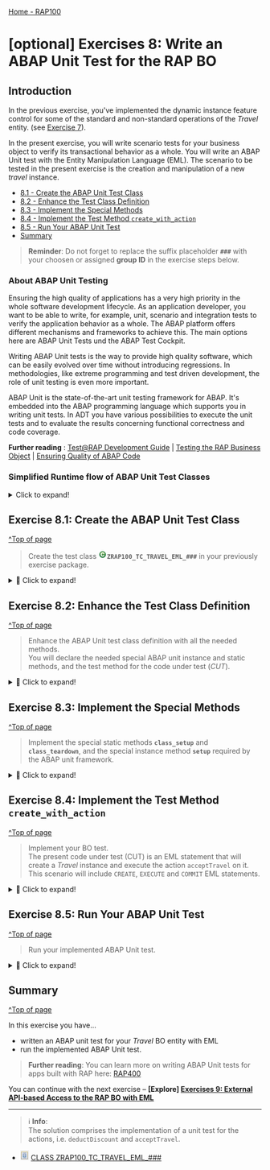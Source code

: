 [Home - RAP100](../../#exercises)

# \[optional\] Exercises 8: Write an ABAP Unit Test for the RAP BO 

## Introduction 
In the previous exercise, you've implemented the dynamic instance feature control for some of the standard and non-standard operations of the _Travel_ entity. (see [Exercise 7](../ex07/README.md)).

In the present exercise, you will write scenario tests for your business object to verify its transactional behavior as a whole. You will write an ABAP Unit test with the Entity Manipulation Language (EML). The scenario to be tested in the present exercise is the creation and manipulation of a new _travel_ instance.

- [8.1 - Create the ABAP Unit Test Class](#exercise-81-create-the-abap-unit-test-class)
- [8.2 - Enhance the Test Class Definition](#exercise-82-enhance-the-test-class-definition)
- [8.3 - Implement the Special Methods](#exercise-83-implement-the-special-methods)
- [8.4 - Implement the Test Method `create_with_action`](#exercise-84-implement-the-test-method-create_with_action)
- [8.5 - Run Your ABAP Unit Test](#exercise-85-run-your-abap-unit-test)
- [Summary](#summary)

> **Reminder**: Do not forget to replace the suffix placeholder **`###`** with your choosen or assigned **group ID** in the exercise steps below. 

### About ABAP Unit Testing

Ensuring the high quality of applications has a very high priority in the whole software development lifecycle. As an application developer, you want to be able to write, for example, unit, scenario and integration tests to verify the application behavior as a whole. The ABAP platform offers different mechanisms and frameworks to achieve this. The main options here are ABAP Unit Tests und the ABAP Test Cockpit.

Writing ABAP Unit tests is the way to provide high quality software, which can be easily evolved over time without introducing regressions. In methodologies, like extreme programming and test driven development, the role of unit testing is even more important. 

ABAP Unit is the state-of-the-art unit testing framework for ABAP. It's embedded into the ABAP programming language which supports you in writing unit tests. In ADT you have various possibilities to execute the unit tests and to evaluate the results concerning functional correctness and code coverage.

**Further reading** : [Test@RAP Development Guide](https://help.sap.com/viewer/923180ddb98240829d935862025004d6/Cloud/en-US/1fa88de357464d98a08165cb5830c0ad.html) | [Testing the RAP Business Object](https://help.sap.com/viewer/923180ddb98240829d935862025004d6/Cloud/en-US/600245bbe0204b34b4cd7626339fd56b.html) | [Ensuring Quality of ABAP Code](https://help.sap.com/viewer/5371047f1273405bb46725a417f95433/Cloud/en-US/4ec7641e6e391014adc9fffe4e204223.html)

### Simplified Runtime flow of ABAP Unit Test Classes

<details>
  <summary>Click to expand!</summary>

The ABAP Unit framework has standard special methods which needs to be implemented to set up and destroy a given test cofiguration.
- The standard special static methods of the test configuration **`class_setup()`** and **`class_teardown()`**.
  - **`class_setup()`**: This setup method is executed once before all tests of the class. It is used to setup the test environment.
  - **`class_teardown()`**: This teardown method is executed once after all tests of the test class are executed. It is used to destroy the test environment.
- The standard special instance methods of the test configuration: **`setup()`** and **`teardown()`**.
  - **`setup()`**: This method is executed before each individual test or before each execution of a test method. It is used, for example, to reset the test doubles before the execution of each test method.
  - **`teardown()`**: This method is executed after each individual test or after each execution of a test method. It will be used to rollback any changes in involved entities 

Below is a simplified representation of the runtime flow of ABAP Unit test classes. 

ABAP Unit test methods: **`<test method>()`** represents each unit test method for a given code under test (CUT). Such method is identifiable by the addition **`FOR TESTING`** in the method interface.

 ![BO Test – Adjust Test Class](images/testclassruntimeflow01.png)

</details>

## Exercise 8.1: Create the ABAP Unit Test Class
[^Top of page](#)

> Create the test class ![class icon](images/adt_class.png)**`ZRAP100_TC_TRAVEL_EML_###`** in your previously exercise package.

<details>
  <summary>🔵 Click to expand!</summary>

1. Right-click on your package ![package icon](images/adt_package.png)**`ZRAP100_###`** and choose **New > ABAP Class** from the context menu.      
 
2. Maintain the required information (`###` is your group ID) and click **Next >**.
   - Name: **`ZRAP100_TC_TRAVEL_EML_###`**
   - Description: _**`BO Test with EML`**_    

3. Assign a transport request and choose **Finish** to create the new ABAP class.

   ![Test Class](images/testclass01.png)

4. Specify the new global ABAP class as an ABAP Unit test class and also specify the test relation to the behavior definition (**`BDEF`**) of your _Travel_ BO entity **`ZRAP100_R_TravelTP_###`**.
       
   For that, insert the addition **`FOR TESTING RISK LEVEL HARMLESS DURATION SHORT`** after the addition **`CREATE PPUBLIC`** (just before the **`.`**) of the class definition to enable the class for ABAP Unit testing.
   
   ```ABAP   
   FOR TESTING
   RISK LEVEL HARMLESS
   DURATION SHORT   
   ```
   
   Then add the ABAP Doc comment provided as code snippet below at the top of class editor to specify the test relation with your behavior definition **`ZRAP100_R_TravelTP_###`** (TADIR entry: `R3TR BDEF`). Replace the placeholder `###` with your group ID.
   
   > **Info**: In ABAP Unit testing, test relations allow the tests of a given object to be executed from the referenced object. In the present example, you will execute the test for your RAP BO in the separate test class. It is also possible to write ABAP Unit tests directly in the behavior implementation classes. 
   
   ```ABAP
   "! @testing BDEF:ZRAP100_R_TravelTP_###
   ```
   
   Your source code should look like this:
   
   ![Test Class](images/ex8_1.png)
 
5. Save ![save icon](images/adt_save.png) the changes.

</details>

## Exercise 8.2: Enhance the Test Class Definition
[^Top of page](#)

> Enhance the ABAP Unit test class definition with all the needed methods.  
> You will declare the needed special ABAP unit instance and static methods, and the test method for the code under test (_CUT_).

<details>
  <summary>🔵 Click to expand!</summary>

1. Insert the code snippet provided below under the **`PRIVATE SECTION.`** statement in the class definition.  
  
  Mock data for the _Agency_ and _Customer_ entities are needed in the present test scenario.
   
   ```ABAP
       CLASS-DATA:
         cds_test_environment TYPE REF TO if_cds_test_environment,
         sql_test_environment TYPE REF TO if_osql_test_environment,
         begin_date           TYPE /dmo/begin_date,
         end_date             TYPE /dmo/end_date,
         agency_mock_data     TYPE STANDARD TABLE OF /dmo/agency,
         customer_mock_data   TYPE STANDARD TABLE OF /dmo/customer.
       
       CLASS-METHODS:
         class_setup,    " setup test double framework
         class_teardown. " stop test doubles
      METHODS:
         setup,          " reset test doubles      
         teardown.       " rollback any changes
         
      METHODS:
         " CUT: create with action call and commit
         create_with_action FOR TESTING RAISING cx_static_check.
   ```
       
   An error will be displayed in the ABAP editor due to the missing method bodies in the class implementations.  
   
2. Add the method bodies via ADT quick fix.    
    
   For that, set your cursor on the method name **`class_setup`**, press **Ctrl+1** to display the **Quick Assist** view, and select the entry _**`+ Add 5 unimplemented methods`**_ from the pop-up menu to add the empty method bodies in the class implementation section.

   Your source code should now look like:
   
   ![Test Class](images/testclass03.png) 
   
    **Short explanation**:
      - Various static attributes for the test doubles and the mock data  
        -	**`cds_test_environment`**: The reference object for the CDS TDF (**`if_cds_test_environment`**) which is used to provide test doubles for the _travel_ CDS entity of the base BO view. The CDS test doubles will be used for _read_ operations.  
        -	**`sql_test_environment`**: The reference object for the ABAP SQL TDF (**`if_osql_test_environment`**) is used for stubing the additional needed database tables. The database test doubles will be used for _write_ operations.          
      - The ABAP unit framework standard special methods of the test configuration are specified: **`setup`**, **`teardown`**, **`class_setup`**, and **`class_teardown`**.
      -  The method **`create_with_action()`** is the unit test method for our CUT. Test methods are easily identifiable by the addition **`FOR TESTING`** in the method signature.
       
3. Save ![save icon](images/adt_save.png) the changes.
     
 </details>

## Exercise 8.3: Implement the Special Methods
[^Top of page](#)

> Implement the special static methods **`class_setup`** and **`class_teardown`**,  and the special instance method **`setup`** required by the ABAP unit framework.

<details>
  <summary>🔵 Click to expand!</summary>

1. Implement the static method **`class_setup`** which is used to setup the test doubles environment and prepare the test data.       
    
   Replace the method body with the code snippet below and replace all occurrences of the placeholder **`###`** with your group ID. 
   
   Use the **Pretty Printer** (**Shift+F1**) to format your source code and save ![save icon](images/adt_save.png) the changes.
      
   ```ABAP
    METHOD class_setup.
      " create the test doubles for the underlying CDS entities
      cds_test_environment = cl_cds_test_environment=>create_for_multiple_cds(
                        i_for_entities = VALUE #(
                          ( i_for_entity = 'ZRAP100_R_TravelTP_###' ) ) ).
                          
      " create test doubles for additional used tables.
      sql_test_environment = cl_osql_test_environment=>create(
      i_dependency_list = VALUE #( ( '/DMO/AGENCY' )
                                   ( '/DMO/CUSTOMER' ) ) ).

      " prepare the test data
      begin_date = cl_abap_context_info=>get_system_date( ) + 10.
      end_date   = cl_abap_context_info=>get_system_date( ) + 30.

      agency_mock_data   = VALUE #( ( agency_id = '070041' name = 'Agency 070041' ) ).
      customer_mock_data = VALUE #( ( customer_id = '000093' last_name = 'Customer 000093' ) ).
    ENDMETHOD.   
   ```   

   Your source code should look like this:
   
   ![Test Class](images/ex8_2.png)    
  
2. Save ![save icon](images/adt_save.png) the changes.

3. Implement the ABAP Unit framework standard static method **`class_teardown`** which is used to stop the test doubles at the end of the test class execution.
    
   Replace the method body with the code snippet provided below, format your code your source code, and save ![save icon](images/adt_save.png) the changes.

   ```ABAP
    METHOD class_teardown.
      " remove test doubles
      cds_test_environment->destroy(  ).
      sql_test_environment->destroy(  ).
    ENDMETHOD.
   ```   
   
   Your source code should look like this:
   
   ![Test Class](images/testclass05.png)


4.	Implement the special instance method **`setup`** which is used to reset the test doubles and insert the test data before the execution of the test method - or of each test method of a test class in general.    

    Insert the code snippet below in the appropriate method implementation as shown on the screenshot.

    ```ABAP
       METHOD setup.
         " clear the test doubles per test
         cds_test_environment->clear_doubles(  ).
         sql_test_environment->clear_doubles(  ).
         " insert test data into test doubles
         sql_test_environment->insert_test_data( agency_mock_data   ).
         sql_test_environment->insert_test_data( customer_mock_data ).
       ENDMETHOD.
    ``` 

    The source code should look like this:

    ![Test Class](images/testclass06.png)


5. Implement the special instance method **`teardown`** which is used to rollback any changes in the involved entities after the execution the test method.

    Replace the method body with the code snippet provided below and format your code your source code.

    ```ABAP
     METHOD teardown.
       " clean up any involved entity
       ROLLBACK ENTITIES.    
     ENDMETHOD.    
    ```

    The source code should look like follows.

    ![Test Class](images/testclass07.png)


6. Save ![save icon](images/adt_save.png) the changes.

 </details>
 
 ## Exercise 8.4: Implement the Test Method `create_with_action`
[^Top of page](#)

> Implement your BO test.   
> The present code under test (CUT) is an EML statement that will create a _Travel_ instance and execute the action `acceptTravel` on it. This scenario will include `CREATE`, `EXECUTE` and `COMMIT` EML statements.

<details>
  <summary>🔵 Click to expand!</summary>

1. Implement the test method **`create_with_action`**.  
   
   Insert the code snippet provided below in the method body and replace all occurrences of **`###`** with your group ID.

   ⚠**Attention**⚠:  
   In case you've defined and implemented the instance actions **`acceptTravel`** in the [Exercise 6](../ex6/readme.md)_), then uncomment the six (6) related code lines in the inserted source code.  
   
   ```ABAP   
      METHOD create_with_action.
        " create a complete composition: Travel (root) 
        MODIFY ENTITIES OF ZRAP100_R_TravelTP_###
         ENTITY Travel
         CREATE FIELDS ( AgencyID CustomerID BeginDate EndDate Description TotalPrice BookingFee CurrencyCode )
           WITH VALUE #( (  %cid = 'ROOT1'
                            AgencyID      = agency_mock_data[ 1 ]-agency_id
                            CustomerID    = customer_mock_data[ 1 ]-customer_id
                            BeginDate     = begin_date
                            EndDate       = end_date
                            Description   = 'TestTravel 1'
                            TotalPrice    = '1100'
                            BookingFee    = '20'
                            CurrencyCode  = 'EUR'
                         ) )

   *        " execute action `acceptTravel`
   *        ENTITY Travel
   *          EXECUTE acceptTravel
   *            FROM VALUE #( ( %cid_ref = 'ROOT1' ) )

        " execute action `deductDiscount`
         ENTITY Travel
           EXECUTE deductDiscount
             FROM VALUE #( ( %cid_ref = 'ROOT1'
                             %param-discount_percent = '20' ) )   "=> 20%

         " result parameters
         MAPPED   DATA(mapped)
         FAILED   DATA(failed)
         REPORTED DATA(reported).

        " expect no failures and messages
        cl_abap_unit_assert=>assert_initial( msg = 'failed'   act = failed ).
        cl_abap_unit_assert=>assert_initial( msg = 'reported' act = reported ).

        " expect a newly created record in mapped tables
        cl_abap_unit_assert=>assert_not_initial( msg = 'mapped-travel'  act = mapped-travel ).

        " persist changes into the database (using the test doubles)
        COMMIT ENTITIES RESPONSES
          FAILED   DATA(commit_failed)
          REPORTED DATA(commit_reported).

        " no failures expected
        cl_abap_unit_assert=>assert_initial( msg = 'commit_failed'   act = commit_failed ).
        cl_abap_unit_assert=>assert_initial( msg = 'commit_reported' act = commit_reported ).

        " read the data from the persisted travel entity (using the test doubles)
        SELECT * FROM ZRAP100_R_TravelTP_### INTO TABLE @DATA(lt_travel). "#EC CI_NOWHERE         
        " assert the existence of the persisted travel entity      
        cl_abap_unit_assert=>assert_not_initial( msg = 'travel from db' act = lt_travel ).
        " assert the generation of a travel ID (key) at creation
        cl_abap_unit_assert=>assert_not_initial( msg = 'travel-id' act = lt_travel[ 1 ]-TravelID ).
   *     " assert that the action has changed the overall status
   *     cl_abap_unit_assert=>assert_equals( msg = 'overall status' exp = 'A' act = lt_travel[ 1 ]-OverallStatus ).
        " assert the discounted booking_fee
        cl_abap_unit_assert=>assert_equals( msg = 'discounted booking_fee' exp = '16' act = lt_travel[ 1 ]-BookingFee ).
        
      ENDMETHOD.
   ```

   The source code should look like this:

   ![Test Class](images/ex8_3.png)
         
   **Short explanation:**  
   - The complete CUT is a complex EML Statement comprising a **`MODIFY ENTITIES`** statement **`CREATE`** and **`EXECUTE`** additions, and a **`COMMIT ENTITIES`** statement.
   - The class **`CL_ABAP_UNIT_ASSERT`** is used in test method implementations to check/assert the test assumptions. It offers various static methods for the purposes - e.g. `assert_equals()`, `assert_initial()`, `assert_not_initial()`, and `assert_differs()`.
   - Block (1) 
     - CUT: **`MODIFY ENTITIES`** statement, including the following
       - a **`CREATE`** addition which creates a _travel_ instance (root).
       - an **`EXECUTE`** addition which calls the action **`acceptTravel`** on the _travel_ instance.
       - an **`EXECUTE`** addition which calls the action **`deductDiscount`** on the _travel_ instance. 
     - First assertion block on the result parameters - before committing the changes 
       - An assertion used to check for eventual failures and messages during the creation of the instances and the execution of the action. 
       - An assertion used to check the returned **`mapped`** table for the created _travel_ and _booking_ instances. 
   - Block (2)
        - CUT:  **`COMMIT ENTITIES`** statement which persists the changes to the database (test doubles).
        - The second assertion block checks for an eventual failure of the performed commit by examinating the return parameters **`commit_failed`** and **`commit_reported`**.
   - Block (3)
        - Third assertion block to check the successful persistence of the data in the test doubles. 
        - For that, the committed data is first read via a **`SELECT`** statement on the base BO view **`ZRAP100_R_TravelTP_####`**; The data is read from the configure test double.
        - Various assertion checks are performed. Please read the comment lines in the code snippet for more explanation.

8.	Save ![save icon](images/adt_save.png) and activate ![activate icon](images/adt_activate.png) the changes.
  
You are through with writing your BO test. Go ahead and execute it.
 </details>


## Exercise 8.5: Run Your ABAP Unit Test 
[^Top of page](#)

> Run your implemented ABAP Unit test.

<details>
  <summary>🔵 Click to expand!</summary>

1. Execute the implemented unit test.   

   For that, right-click on either the test method name **`create_with_action`** or the test class name in the **Outline** or **Project Explorer** view, and select **Run as > ABAP Unit Test** from the context menu or simply press **Ctrl+Shift+F10**.  

   Your result should look like this:
   
   ![Test Class](images/testclass09.png)
   
2. Now, run the unit test from the related behavior definition **`ZRAP100_R_TravelTP_###`**.

    In the [8.1 - Create the ABAP Unit Test Class](#exercise-81-create-the-abap-unit-test-class) of this document, you've specified the test relation to your behavior definition **`ZRAP100_R_TravelTP_###`** using the special ABAP Doc comment **`"! @testing BDEF:ZRAP100_R_TravelTP_###`**, where **`###`** is your group ID.   
 
    This means that every ABAP Unit tests implemented in this test class can be executed from the behavior definition ![bdef icon](images/adt_bdef.png)**`ZRAP100_R_TravelTP_####`**.
  
    Select your BO behavior definition ![bdef icon](images/adt_bdef.png)**`ZRAP100_R_TravelTP_###`** in the **Project Explorer**, right-click on it, and select **Run as > ABAP Unit Test** (**Ctrl+Shift+F10**) from the context menu to executed all its related unit tests; Currently only one :-). 
    
    All unit tests related to this behavior definition are executed and displayed under _**Foreign Tests**_ in the _**ABAP Unit**_ view.
   
    ![Test Class](images/ex8_6.png)
    
    That's it for this exercise!     
 
 </details>

## Summary 
[^Top of page](#)

In this exercise you have... 
- written an ABAP unit test for your _Travel_ BO entity with EML 
- run the implemented ABAP Unit test.

> **Further reading**: You can learn more on writing ABAP Unit tests for apps built with RAP here: [RAP400](../../../../rap4xx/rap400)

You can continue with the next exercise – **\[Explore\] [Exercises 9: External API-based Access to the RAP BO with EML ](../ex09/README.md)**

---
<!--
## Appendix
[^Top of page](#)

Find the source code for the global ABAP test class in the [sources](sources) folder. Don't forget to replace all occurences of the placeholder `###` with your group ID.
-->
> ℹ **Info**:   
> The solution comprises the implementation of a unit test for the actions, i.e. `deductDiscount` and `acceptTravel`.

- ![document](images/doc.png) [CLASS ZRAP100_TC_TRAVEL_EML_###](sources/EX8_CLASS_ZRAP100_TC_TRAVEL_EML.txt)

